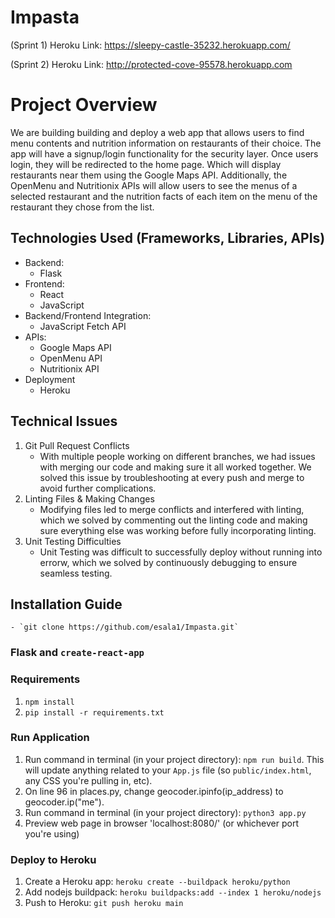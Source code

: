 # Impasta
(Sprint 1) Heroku Link: https://sleepy-castle-35232.herokuapp.com/

(Sprint 2) Heroku Link: http://protected-cove-95578.herokuapp.com

# Project Overview

We are building building and deploy a web app that allows users to find menu contents and nutrition information on restaurants of their choice. The app will have a signup/login functionality for the security layer. Once users login, they will be redirected to the home page. Which will display restaurants near them using the Google Maps API. Additionally, the OpenMenu and Nutritionix APIs will allow users to see the menus of a selected restaurant and the nutrition facts of each item on the menu of the restaurant they chose from the list.

## Technologies Used (Frameworks, Libraries, APIs)

- Backend:
    - Flask
- Frontend:
    - React
    - JavaScript
- Backend/Frontend Integration:
    - JavaScript Fetch API
- APIs:
    - Google Maps API
    - OpenMenu API
    - Nutritionix API
- Deployment
    - Heroku

## Technical Issues
1. Git Pull Request Conflicts
    - With multiple people working on different branches, we had issues with merging our code and making sure it all worked together. We solved this issue by troubleshooting at every push and merge to avoid further complications.
2. Linting Files & Making Changes
    - Modifying files led to merge conflicts and interfered with linting, which we solved by commenting out the linting code and making sure everything else was working before fully incorporating linting.
3. Unit Testing Difficulties
    - Unit Testing was difficult to successfully deploy without running into errorw, which we solved by continuously debugging to ensure seamless testing. 

## Installation Guide
    - `git clone https://github.com/esala1/Impasta.git`
### Flask and `create-react-app`

### Requirements

1. `npm install`
2. `pip install -r requirements.txt`

### Run Application

1. Run command in terminal (in your project directory): `npm run build`. This will update anything related to your `App.js` file (so `public/index.html`, any CSS you're pulling in, etc).
2. On line 96 in places.py, change geocoder.ipinfo(ip_address) to geocoder.ip("me").
3. Run command in terminal (in your project directory): `python3 app.py`
4. Preview web page in browser 'localhost:8080/' (or whichever port you're using)


### Deploy to Heroku

1. Create a Heroku app: `heroku create --buildpack heroku/python`
2. Add nodejs buildpack: `heroku buildpacks:add --index 1 heroku/nodejs`
3. Push to Heroku: `git push heroku main`
